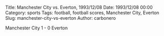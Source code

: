 Title: Manchester City vs. Everton, 1993/12/08
Date: 1993/12/08 00:00
Category: sports
Tags: football, football scores, Manchester City, Everton
Slug: manchester-city-vs-everton
Author: carbonero


Manchester City 1 - 0 Everton
